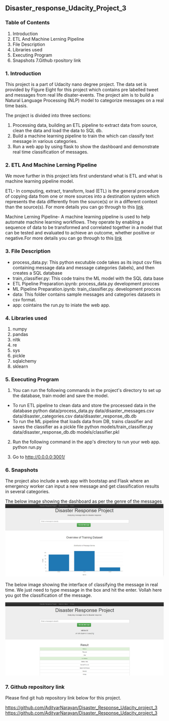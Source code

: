 ## Disaster_response_Udacity_Project_3
### Table of Contents
1. Introduction
2. ETL And Machine Lerning Pipeline
3. File Description
4. Libraries used
5. Executing Program
6. Snapshots
7.Github rpository link

### 1. Introduction

This project is a part of Udacity nano degree project. The data set is provided by Figure Eight for this project which contains pre labelled tweet and messages from real life disater-events. The project aim is to build a Natural Language Processing (NLP) model to categorize messages on a real time basis.  

The project is divided into three sections:
1. Processing data, building an ETL pipeline to extract data from source, clean the data and load the data to SQL db.
2. Build a machine learning pipeline to train the which can classify text message in various categories.
3. Run a web app by using flask to show the dashboard and demonstrate real time classification of messages.

### 2. ETL And Machine Lerning Pipeline
We move further in this project lets first understand what is ETL and what is machine learning pipeline model.

ETL- In computing, extract, transform, load (ETL) is the general procedure of copying data from one or more sources into a destination system which represents the data differently from the source(s) or in a different context than the source(s). For more details you can go through to this [link](https://www.webopedia.com/TERM/E/ETL.html)

Machine Lerning Pipeline- A machine learning pipeline is used to help automate machine learning workflows. They operate by enabling a sequence of data to be transformed and correlated together in a model that can be tested and evaluated to achieve an outcome, whether positive or negative.For more details you can go through to this [link](https://medium.com/analytics-vidhya/what-is-a-pipeline-in-machine-learning-how-to-create-one-bda91d0ceaca)

### 3. File Description

* process_data.py: This python excutuble code takes as its input csv files containing message data and message categories (labels), and then creates a SQL database
* train_classifier.py: This code trains the ML model with the SQL data base
* ETL Pipeline Preparation.ipynb: process_data.py development procces
* ML Pipeline Preparation.ipynb: train_classifier.py. development procces
* data: This folder contains sample messages and categories datasets in csv format.
* app: cointains the run.py to iniate the web app.

### 4. Libraries used

1. numpy
2. pandas
3. nltk
4. re
5. sys
6. pickle
7. sqlalchemy
8. sklearn

### 5. Executing Program

1. You can run the following commands in the project's directory to set up the database, train model and save the model.

* To run ETL pipeline to clean data and store the processed data in the database python data/process_data.py data/disaster_messages.csv data/disaster_categories.csv data/disaster_response_db.db
* To run the ML pipeline that loads data from DB, trains classifier and saves the classifier as a pickle file python models/train_classifier.py data/disaster_response_db.db models/classifier.pkl
2. Run the following command in the app's directory to run your web app. python run.py

3. Go to http://0.0.0.0:3001/

### 6. Snapshots

The project also include a web app with bootstap and Flask where an emergency worker can input a new message and get classification results in several categories.

The below image showing the dashboard as per the genre of the messages
![disaster graph1](https://github.com/AdityarNarayan/Disaster_Response_Udacity_project_3/blob/master/Disaster_response_project_dashboard_screenshot.JPG)

The below image showing the interface of classifying the message in real time. We just need to type message in the box and hit the enter. Vollah here you got the classification of the message.

![disaster graph2](https://github.com/AdityarNarayan/Disaster_Response_Udacity_project_3/blob/master/New_message_classification_screenshot.JPG)

### 7. Github repository link

Please find git hub repository link below for this project.

https://github.com/AdityarNarayan/Disaster_Response_Udacity_project_3
https://github.com/AdityarNarayan/Disaster_Response_Udacity_project_3
